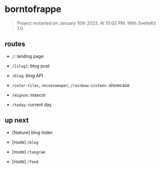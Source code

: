 # borntofrappe

> Project restarted on January 10th 2023. At 10:02 PM. With SvelteKit 1.0.

## routes

- `/`: landing page

- `/[slug]`: blog post

- `/blog`: blog API

- `/color-tiles`, `/minesweeper`, `/rainbow-sixteen`: showcase

- `/mignon`: mascot

- `/today`: current day

## up next

- [feature] blog index

- [route] `/blog`

- [route] `/tangram`

- [route] `/feed`
